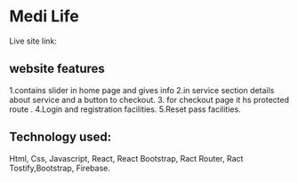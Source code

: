 # Medi Life

Live site link: 

## website features

1.contains slider in home page and gives info
2.in service section details about service and a button to checkout.
3. for checkout page it hs protected route .
4.Login and registration facilities.
5.Reset pass facilities.

## Technology used: 

Html, Css, Javascript, React, React Bootstrap, Ract Router, Ract Tostify,Bootstrap, Firebase.
